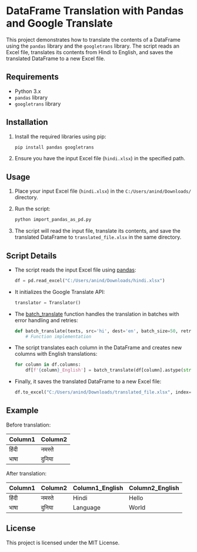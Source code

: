 # DataFrame Translation with Pandas and Google Translate

This project demonstrates how to translate the contents of a DataFrame using the `pandas` library and the `googletrans` library. The script reads an Excel file, translates its contents from Hindi to English, and saves the translated DataFrame to a new Excel file.

## Requirements

- Python 3.x
- `pandas` library
- `googletrans` library

## Installation

1. Install the required libraries using pip:

    ```sh
    pip install pandas googletrans
    ```

2. Ensure you have the input Excel file (`hindi.xlsx`) in the specified path.

## Usage

1. Place your input Excel file (`hindi.xlsx`) in the `C:/Users/anind/Downloads/` directory.

2. Run the script:

    ```sh
    python import_pandas_as_pd.py
    ```

3. The script will read the input file, translate its contents, and save the translated DataFrame to `translated_file.xlsx` in the same directory.

## Script Details

- The script reads the input Excel file using [pandas](http://_vscodecontentref_/0):

    ```python
    df = pd.read_excel("C:/Users/anind/Downloads/hindi.xlsx")
    ```

- It initializes the Google Translate API:

    ```python
    translator = Translator()
    ```

- The [batch_translate](http://_vscodecontentref_/1) function handles the translation in batches with error handling and retries:

    ```python
    def batch_translate(texts, src='hi', dest='en', batch_size=50, retries=3):
        # Function implementation
    ```

- The script translates each column in the DataFrame and creates new columns with English translations:

    ```python
    for column in df.columns:
        df[f'{column}_English'] = batch_translate(df[column].astype(str).tolist())
    ```

- Finally, it saves the translated DataFrame to a new Excel file:

    ```python
    df.to_excel("C:/Users/anind/Downloads/translated_file.xlsx", index=False)
    ```

## Example

Before translation:

| Column1 | Column2 |
|---------|---------|
| हिंदी    | नमस्ते  |
| भाषा    | दुनिया  |

After translation:

| Column1 | Column2 | Column1_English | Column2_English |
|---------|---------|-----------------|-----------------|
| हिंदी    | नमस्ते  | Hindi           | Hello           |
| भाषा    | दुनिया  | Language        | World           |

## License

This project is licensed under the MIT License.
